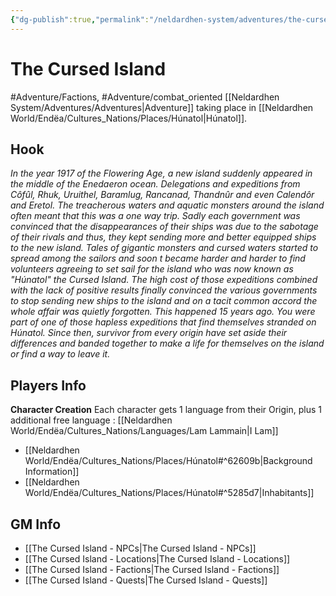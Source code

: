 ```yaml
---
{"dg-publish":true,"permalink":"/neldardhen-system/adventures/the-cursed-island/"}
---
```


# The Cursed Island
#Adventure/Factions, #Adventure/combat_oriented
[[Neldardhen System/Adventures/Adventures\|Adventure]] taking place in [[Neldardhen World/Endëa/Cultures_Nations/Places/Húnatol\|Húnatol]].

## Hook
_In the year 1917 of the Flowering Age, a new island suddenly appeared in the middle of the Enedaeron ocean._ _Delegations and expeditions from Côfûl, Rhuk, Uruithel, Baramlug, Rancanad, Thandnûr and even Calendôr and Eretol._ _The treacherous waters and aquatic monsters around the island often meant that this was a one way trip. Sadly each government was convinced that the disappearances of their ships was due to the sabotage of their rivals and thus, they kept sending more and better equipped ships to the new island._ _Tales of gigantic monsters and cursed waters started to spread among the sailors and soon t became harder and harder to find volunteers agreeing to set sail for the island who was now known as "Húnatol" the Cursed Island._ _The high cost of those expeditions combined with the lack of positive results finally convinced the various governments to stop sending new ships to the island and on a tacit common accord the whole affair was quietly forgotten._ _This happened 15 years ago. You were part of one of those hapless expeditions that find themselves stranded on Húnatol._ _Since then, survivor from every origin have set aside their differences and banded together to make a life for themselves on the island or find a way to leave it._

## Players Info
**Character Creation**
Each character gets 1 language from their Origin, plus 1 additional free language : [[Neldardhen World/Endëa/Cultures_Nations/Languages/Lam Lammain\|I Lam]]

- [[Neldardhen World/Endëa/Cultures_Nations/Places/Húnatol#^62609b\|Background Information]]
- [[Neldardhen World/Endëa/Cultures_Nations/Places/Húnatol#^5285d7\|Inhabitants]]

## GM Info
- [[The Cursed Island - NPCs\|The Cursed Island - NPCs]]
- [[The Cursed Island - Locations\|The Cursed Island - Locations]]
- [[The Cursed Island - Factions\|The Cursed Island - Factions]]
- [[The Cursed Island - Quests\|The Cursed Island - Quests]]
